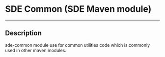  # SDE Common (SDE Maven module)
---
## Description

sde-common module use for common utilities code which is commonly used in other maven modules.
